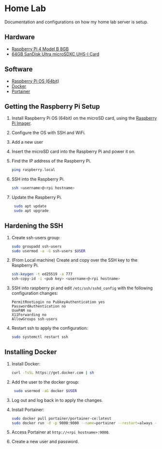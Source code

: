# Home Lab

Documentation and configurations on how my home lab server is setup.

## Hardware

- [Raspberry Pi 4 Model B 8GB](https://www.raspberrypi.org/products/raspberry-pi-4-model-b/)
- [64GB SanDisk Ultra microSDXC UHS-I Card](https://www.sandisk.com/home/memory-cards/microsd-cards/ultra-microsd-400gb)

## Software

- [Raspberry Pi OS (64bit)](https://www.raspberrypi.org/software/operating-systems/)
- [Docker](https://www.docker.com/)
- [Portainer](https://www.portainer.io/)

## Getting the Raspberry Pi Setup

1. Install Raspberry Pi OS (64bit) on the microSD card, using the
   [Raspberry Pi Imager](https://www.raspberrypi.com/documentation/computers/getting-started.html#raspberry-pi-imager).
1. Configure the OS with SSH and WiFi.
1. Add a new user
1. Insert the microSD card into the Raspberry Pi and power it on.
1. Find the IP address of the Raspberry Pi.

   ```bash
   ping raspberry.local
   ```

1. SSH into the Raspberry Pi.

   ```bash
   ssh <username>@<rpi hostname>
   ```

1. Update the Raspberry Pi.

   ```bash
    sudo apt update
    sudo apt upgrade
   ```

## Hardening the SSH

1. Create ssh-users group:

   ```bash
   sudo groupadd ssh-users
   sudo usermod -a -G ssh-users $USER
   ```

1. (From Local machine) Create and copy over the SSH key to the Raspberry Pi.

   ```bash
   ssh-keygen -t ed25519 -a 777
   ssh-copy-id -i <pub key> <username>@<rpi hostname>
   ```

1. SSH into raspberry pi and edit `/etc/ssh/sshd_config` with the following
   configuration changes:

   ```text
   PermitRootLogin no PubkeyAuthentication yes
   PasswordAuthentication no
   UsePAM no
   X11Forwarding no
   AllowGroups ssh-users
   ```

1. Restart ssh to apply the configuration:

   ```bash
   sudo systemctl restart ssh
   ```

## Installing Docker

1. Install Docker:

   ```bash
   curl -fsSL https://get.docker.com | sh
   ```

1. Add the user to the docker group:

   ```bash
    sudo usermod -aG docker $USER
   ```

1. Log out and log back in to apply the changes.
1. Install Portainer:

   ```bash
   sudo docker pull portainer/portainer-ce:latest
   sudo docker run -d -p 9000:9000 --name=portainer --restart=always -v /var/run/docker.sock:/var/run/docker.sock -v portainer_data:/data portainer/portainer-ce:latest
   ```

1. Access Portainer at `http://<rpi hostname>:9000`.
1. Create a new user and password.
